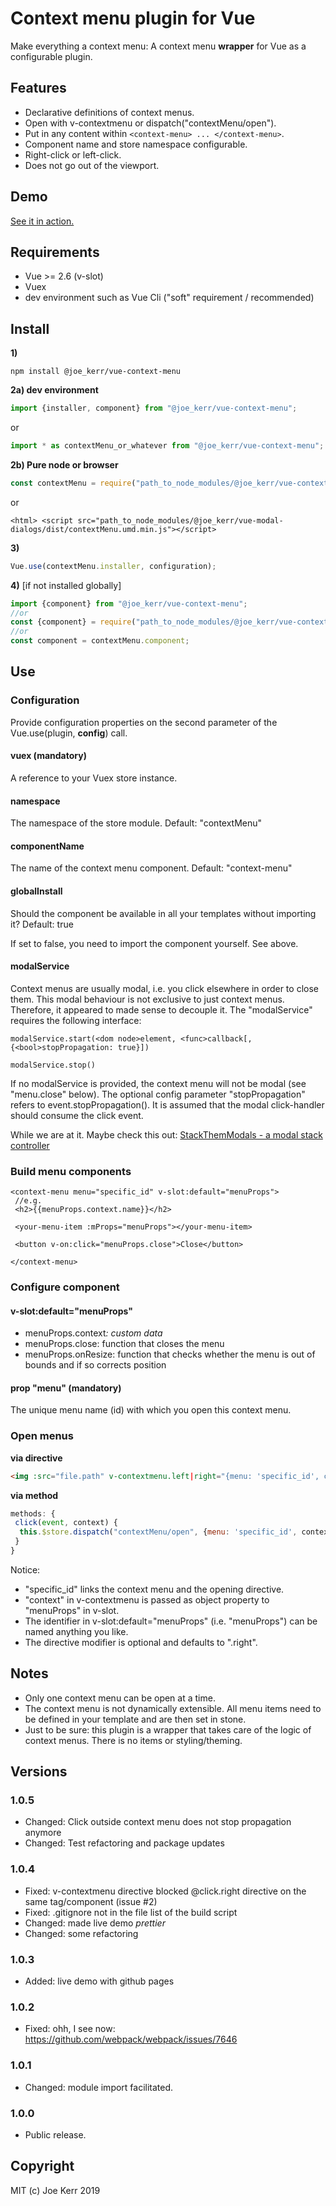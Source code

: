 # Context menu plugin for Vue

Make everything a context menu: A context menu **wrapper** for Vue as a configurable plugin. 


## Features

- Declarative definitions of context menus.
- Open with v-contextmenu or dispatch("contextMenu/open").
- Put in any content within `<context-menu> ... </context-menu>`.
- Component name and store namespace configurable.
- Right-click or left-click.
- Does not go out of the viewport.

## Demo

[See it in action.](https://joe-kerr.github.io/VueContextMenu/)


## Requirements

- Vue >= 2.6 (v-slot)
- Vuex
- dev environment such as Vue Cli ("soft" requirement / recommended)


## Install

**1)** 
```
npm install @joe_kerr/vue-context-menu
```
**2a) dev environment**

```javascript
import {installer, component} from "@joe_kerr/vue-context-menu"; 
```

or

```javascript
import * as contextMenu_or_whatever from "@joe_kerr/vue-context-menu"; 
```

**2b) Pure node or browser**


```javascript
const contextMenu = require("path_to_node_modules/@joe_kerr/vue-context-menu/dist/contextMenu.common.js");
```

or

```
<html> <script src="path_to_node_modules/@joe_kerr/vue-modal-dialogs/dist/contextMenu.umd.min.js"></script>
```


**3)**
```javascript
Vue.use(contextMenu.installer, configuration);
```

**4)** [if not installed globally]

```javascript
import {component} from "@joe_kerr/vue-context-menu";
//or
const {component} = require("path_to_node_modules/@joe_kerr/vue-context-menu/dist/contextMenu.common.js");
//or
const component = contextMenu.component;
```



## Use

### Configuration

Provide configuration properties on the second parameter of the Vue.use(plugin, **config**) call.

#### vuex (mandatory)

A reference to your Vuex store instance.


#### namespace

The namespace of the store module. Default: "contextMenu"


#### componentName

The name of the context menu component. Default: "context-menu"


#### globalInstall

Should the component be available in all your templates without importing it? Default: true

If set to false, you need to import the component yourself. See above.


#### modalService

Context menus are usually modal, i.e. you click elsewhere in order to close them. This modal behaviour is not exclusive to just context menus. Therefore, it appeared to made sense to decouple it. The "modalService" requires the following interface:

```
modalService.start(<dom node>element, <func>callback[, {<bool>stopPropagation: true}])

modalService.stop()
```

If no modalService is provided, the context menu will not be modal (see "menu.close" below). The optional config parameter "stopPropagation" refers to event.stopPropagation(). It is assumed that the modal click-handler should consume the click event.

While we are at it. Maybe check this out: [StackThemModals - a modal stack controller](https://github.com/Joe-Kerr/stackThemModals)

### Build menu components

```
<context-menu menu="specific_id" v-slot:default="menuProps">		
 //e.g.
 <h2>{{menuProps.context.name}}</h2>
 
 <your-menu-item :mProps="menuProps"></your-menu-item>
 
 <button v-on:click="menuProps.close">Close</button>

</context-menu>	
```

### Configure component 

#### v-slot:default="menuProps"

- menuProps.context<var>: custom data
- menuProps.close<func>: function that closes the menu
- menuProps.onResize<func>: function that checks whether the menu is out of bounds and if so corrects position

#### prop "menu" (mandatory)

The unique menu name (id) with which you open this context menu.


### Open menus

**via directive**

```html
<img :src="file.path" v-contextmenu.left|right="{menu: 'specific_id', context: {name: file.name, what: "ever"}}" />
```

**via method**

```javascript
methods: {
 click(event, context) {
  this.$store.dispatch("contextMenu/open", {menu: 'specific_id', context, event});
 }
}
```

Notice:

- "specific_id" links the context menu and the opening directive.
- "context" in v-contextmenu is passed as object property to "menuProps" in v-slot.
- The identifier in v-slot:default="menuProps" (i.e. "menuProps") can be named anything you like.
- The directive modifier is optional and defaults to ".right".


## Notes

- Only one context menu can be open at a time. 
- The context menu is not dynamically extensible. All menu items need to be defined in your template and are then set in stone.
- Just to be sure: this plugin is a wrapper that takes care of the logic of context menus. There is no items or styling/theming. 

## Versions

### 1.0.5
- Changed: Click outside context menu does not stop propagation anymore
- Changed: Test refactoring and package updates

### 1.0.4
- Fixed: v-contextmenu directive blocked @click.right directive on the same tag/component (issue #2)
- Fixed: .gitignore not in the file list of the build script
- Changed: made live demo *prettier*
- Changed: some refactoring

### 1.0.3
- Added: live demo with github pages

### 1.0.2
- Fixed: ohh, I see now: https://github.com/webpack/webpack/issues/7646

### 1.0.1
- Changed: module import facilitated.

### 1.0.0 
- Public release.


## Copyright

MIT (c) Joe Kerr 2019
